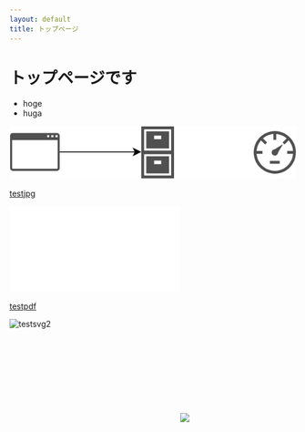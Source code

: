 ```yaml
---
layout: default
title: トップページ
---
```


# トップページです

* hoge
* huga

![testsvg](img/test2.svg?sanitize=true)

[testjpg](img/test.jpg)

![testhtml](img/test3.html)

[testpdf](img/test.pdf)

![testsvg2](https://git-sk.github.io/top/img/test2.svg?sanitize=true)

<svg>
<img src="https://git-sk.github.io/top/img/test2.svg?sanitize=true">
</svg>
